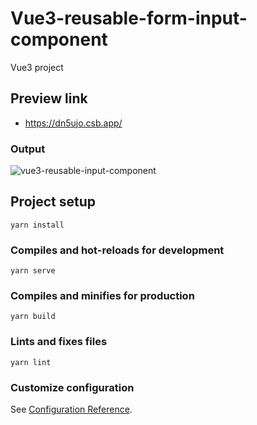 # Vue3-reusable-form-input-component
Vue3 project

## Preview link
- https://dn5ujo.csb.app/

### Output
![vue3-reusable-input-component](https://user-images.githubusercontent.com/26595961/233373375-9bdb8324-767c-446c-a969-505c5ffb25b1.png)


## Project setup
```
yarn install
```

### Compiles and hot-reloads for development
```
yarn serve
```

### Compiles and minifies for production
```
yarn build
```

### Lints and fixes files
```
yarn lint
```

### Customize configuration
See [Configuration Reference](https://cli.vuejs.org/config/).
